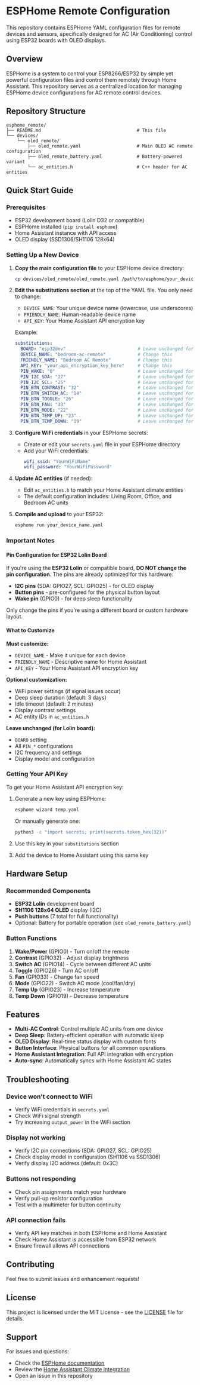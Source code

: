 # ESPHome Remote Configuration

This repository contains ESPHome YAML configuration files for remote devices and sensors, specifically designed for AC (Air Conditioning) control using ESP32 boards with OLED displays.

## Overview

ESPHome is a system to control your ESP8266/ESP32 by simple yet powerful configuration files and control them remotely through Home Assistant. This repository serves as a centralized location for managing ESPHome device configurations for AC remote control devices.

## Repository Structure

```
esphome_remote/
├── README.md                                    # This file
└── devices/
    └── oled_remote/
        ├── oled_remote.yaml                     # Main OLED AC remote configuration
        ├── oled_remote_battery.yaml             # Battery-powered variant
        └── ac_entities.h                        # C++ header for AC entities
```

## Quick Start Guide

### Prerequisites

- ESP32 development board (Lolin D32 or compatible)
- ESPHome installed (`pip install esphome`)
- Home Assistant instance with API access
- OLED display (SSD1306/SH1106 128x64)

### Setting Up a New Device

1. **Copy the main configuration file** to your ESPHome device directory:
   ```bash
   cp devices/oled_remote/oled_remote.yaml /path/to/esphome/your_device_name.yaml
   ```

2. **Edit the substitutions section** at the top of the YAML file. You only need to change:
   - `DEVICE_NAME`: Your unique device name (lowercase, use underscores)
   - `FRIENDLY_NAME`: Human-readable device name
   - `API_KEY`: Your Home Assistant API encryption key

   Example:
   ```yaml
   substitutions:
     BOARD: "esp32dev"                           # Leave unchanged for Lolin board
     DEVICE_NAME: "bedroom-ac-remote"            # Change this
     FRIENDLY_NAME: "Bedroom AC Remote"          # Change this
     API_KEY: "your_api_encryption_key_here"     # Change this
     PIN_WAKE: "0"                               # Leave unchanged for Lolin board
     PIN_I2C_SDA: "27"                           # Leave unchanged for Lolin board
     PIN_I2C_SCL: "25"                           # Leave unchanged for Lolin board
     PIN_BTN_CONTRAST: "32"                      # Leave unchanged for Lolin board
     PIN_BTN_SWITCH_AC: "14"                     # Leave unchanged for Lolin board
     PIN_BTN_TOGGLE: "26"                        # Leave unchanged for Lolin board
     PIN_BTN_FAN: "33"                           # Leave unchanged for Lolin board
     PIN_BTN_MODE: "22"                          # Leave unchanged for Lolin board
     PIN_BTN_TEMP_UP: "23"                       # Leave unchanged for Lolin board
     PIN_BTN_TEMP_DOWN: "19"                     # Leave unchanged for Lolin board
   ```

3. **Configure WiFi credentials** in your ESPHome secrets:
   - Create or edit your `secrets.yaml` file in your ESPHome directory
   - Add your WiFi credentials:
     ```yaml
     wifi_ssid: "YourWiFiName"
     wifi_password: "YourWiFiPassword"
     ```

4. **Update AC entities** (if needed):
   - Edit `ac_entities.h` to match your Home Assistant climate entities
   - The default configuration includes: Living Room, Office, and Bedroom AC units

5. **Compile and upload** to your ESP32:
   ```bash
   esphome run your_device_name.yaml
   ```

### Important Notes

#### Pin Configuration for ESP32 Lolin Board

If you're using the **ESP32 Lolin** or compatible board, **DO NOT change the pin configuration**. The pins are already optimized for this hardware:

- **I2C pins** (SDA: GPIO27, SCL: GPIO25) - for OLED display
- **Button pins** - pre-configured for the physical button layout
- **Wake pin** (GPIO0) - for deep sleep functionality

Only change the pins if you're using a different board or custom hardware layout.

#### What to Customize

**Must customize:**
- `DEVICE_NAME` - Make it unique for each device
- `FRIENDLY_NAME` - Descriptive name for Home Assistant
- `API_KEY` - Your Home Assistant API encryption key

**Optional customization:**
- WiFi power settings (if signal issues occur)
- Deep sleep duration (default: 3 days)
- Idle timeout (default: 2 minutes)
- Display contrast settings
- AC entity IDs in `ac_entities.h`

**Leave unchanged (for Lolin board):**
- `BOARD` setting
- All `PIN_*` configurations
- I2C frequency and settings
- Display model and configuration

### Getting Your API Key

To get your Home Assistant API encryption key:

1. Generate a new key using ESPHome:
   ```bash
   esphome wizard temp.yaml
   ```
   Or manually generate one:
   ```bash
   python3 -c "import secrets; print(secrets.token_hex(32))"
   ```

2. Use this key in your `substitutions` section
3. Add the device to Home Assistant using this same key

## Hardware Setup

### Recommended Components

- **ESP32 Lolin** development board
- **SH1106 128x64 OLED** display (I2C)
- **Push buttons** (7 total for full functionality)
- Optional: Battery for portable operation (see `oled_remote_battery.yaml`)

### Button Functions

1. **Wake/Power** (GPIO0) - Turn on/off the remote
2. **Contrast** (GPIO32) - Adjust display brightness
3. **Switch AC** (GPIO14) - Cycle between different AC units
4. **Toggle** (GPIO26) - Turn AC on/off
5. **Fan** (GPIO33) - Change fan speed
6. **Mode** (GPIO22) - Switch AC mode (cool/fan/dry)
7. **Temp Up** (GPIO23) - Increase temperature
8. **Temp Down** (GPIO19) - Decrease temperature

## Features

- **Multi-AC Control**: Control multiple AC units from one device
- **Deep Sleep**: Battery-efficient operation with automatic sleep
- **OLED Display**: Real-time status display with custom fonts
- **Button Interface**: Physical buttons for all common operations
- **Home Assistant Integration**: Full API integration with encryption
- **Auto-sync**: Automatically syncs with Home Assistant AC states

## Troubleshooting

### Device won't connect to WiFi
- Verify WiFi credentials in `secrets.yaml`
- Check WiFi signal strength
- Try increasing `output_power` in the WiFi section

### Display not working
- Verify I2C pin connections (SDA: GPIO27, SCL: GPIO25)
- Check display model in configuration (SH1106 vs SSD1306)
- Verify display I2C address (default: 0x3C)

### Buttons not responding
- Check pin assignments match your hardware
- Verify pull-up resistor configuration
- Test with a multimeter for button continuity

### API connection fails
- Verify API key matches in both ESPHome and Home Assistant
- Check Home Assistant is accessible from ESP32 network
- Ensure firewall allows API connections

## Contributing

Feel free to submit issues and enhancement requests!

## License

This project is licensed under the MIT License - see the [LICENSE](LICENSE) file for details.

## Support

For issues and questions:
- Check the [ESPHome documentation](https://esphome.io/)
- Review the [Home Assistant Climate integration](https://www.home-assistant.io/integrations/climate/)
- Open an issue in this repository
